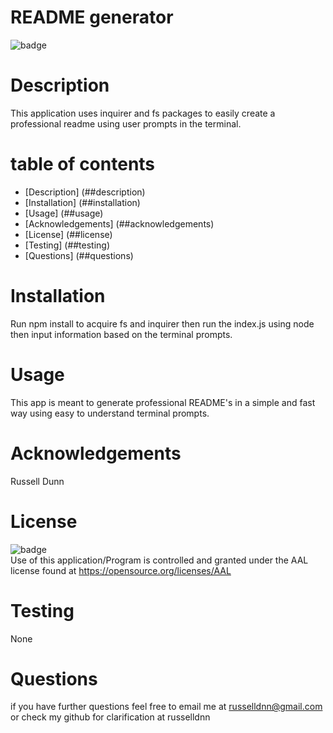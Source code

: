 
  
  # README generator

  ![badge](https://img.shields.io/badge/license-AAL-important)

  # Description

  This application uses inquirer and fs packages to easily create a professional readme using user prompts in the terminal.

  # table of contents

  - [Description] (##description)
  - [Installation] (##installation)
  - [Usage] (##usage)
  - [Acknowledgements] (##acknowledgements)
  - [License] (##license)
  - [Testing] (##testing)
  - [Questions] (##questions)

  # Installation
  Run npm install to acquire fs and inquirer then run the index.js using node then input information based on the terminal prompts.

  # Usage
  This app is meant to generate professional README's in a simple and fast way using easy to understand terminal prompts.

  # Acknowledgements
  Russell Dunn

  # License
  ![badge](https://img.shields.io/badge/license-AAL-important)
  <br>
  Use of this application/Program is controlled and granted under the AAL license found at <https://opensource.org/licenses/AAL>

  # Testing
  None

  # Questions
  if you have further questions feel free to email me at russelldnn@gmail.com or check my github for clarification at russelldnn



